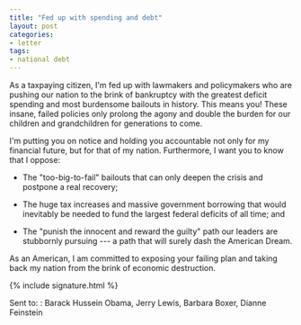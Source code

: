 ```yaml
---
title: "Fed up with spending and debt"
layout: post
categories:
- letter
tags:
- national debt
---
```


As a taxpaying citizen, I'm fed up with lawmakers and policymakers who are pushing our nation to the brink of bankruptcy with the greatest deficit spending and most burdensome bailouts in history. This means you! These insane, failed policies only prolong the agony and double the burden for our children and grandchildren for generations to come.

I'm putting you on notice and holding you accountable not only for my financial future, but for that of my nation. Furthermore, I want you to know that I oppose:

- The "too-big-to-fail" bailouts that can only deepen the crisis and postpone a real recovery;

- The huge tax increases and massive government borrowing that would inevitably be needed to fund the largest federal deficits of all time; and

- The "punish the innocent and reward the guilty" path our leaders are stubbornly pursuing --- a path that will surely dash the American Dream.

As an American, I am committed to exposing your failing plan and taking back my nation from the brink of economic destruction.

{% include signature.html %}

Sent to:
: Barack Hussein Obama, Jerry Lewis, Barbara Boxer, Dianne Feinstein
